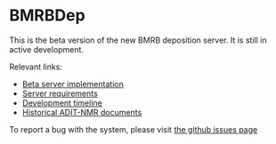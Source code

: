 # BMRBDep

This is the beta version of the new BMRB deposition server. It is still in active development.

Relevant links:
* [Beta server implementation](http://dev-bmrbdep.bmrb.wisc.edu/) 
* [Server requirements](specification/requirements.md)
* [Development timeline](specification/timeline.md)
* [Historical ADIT-NMR documents](specification/macromolecular_system/ADIT-documents)

To report a bug with the system, please visit [the github issues page](https://github.com/uwbmrb/BMRBDep/issues)
